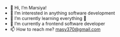 - 👋 Hi, I’m Marsiya!
- 👀 I’m interested in anything software development
- 🌱 I’m currently learning everything 🤣
- 💞️ I’m currently a frontend software developer
- 📫 How to reach me?  masy370@gmail.com

<!---
Mar-Issah/Mar-Issah is a ✨ special ✨ repository because its `README.md` (this file) appears on your GitHub profile.
You can click the Preview link to take a look at your changes.
--->
